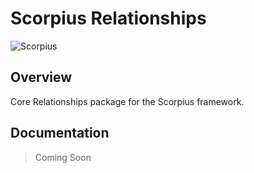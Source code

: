 # Scorpius Relationships

![Scorpius][1]

## Overview
Core Relationships package for the Scorpius framework.

## Documentation
> Coming Soon

[1]: https://raw.githubusercontent.com/scorpiusjs/graphics/master/logos/scorpiusjs-logo.png


